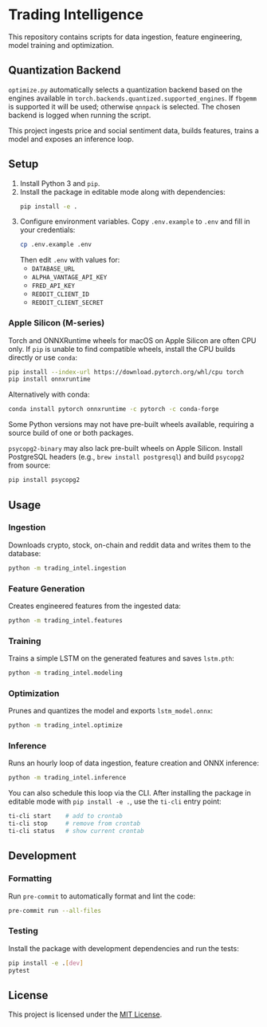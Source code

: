 # Trading Intelligence

This repository contains scripts for data ingestion, feature engineering,
model training and optimization.

## Quantization Backend

`optimize.py` automatically selects a quantization backend based on the
engines available in `torch.backends.quantized.supported_engines`.
If `fbgemm` is supported it will be used; otherwise `qnnpack` is selected.
The chosen backend is logged when running the script.

This project ingests price and social sentiment data, builds features, trains a model and exposes an inference loop.

## Setup
1. Install Python 3 and `pip`.
2. Install the package in editable mode along with dependencies:
   ```bash
   pip install -e .
   ```
3. Configure environment variables. Copy `.env.example` to `.env` and fill in your credentials:
   ```bash
   cp .env.example .env
   ```
   Then edit `.env` with values for:
   - `DATABASE_URL`
   - `ALPHA_VANTAGE_API_KEY`
   - `FRED_API_KEY`
   - `REDDIT_CLIENT_ID`
   - `REDDIT_CLIENT_SECRET`

### Apple Silicon (M-series)
Torch and ONNXRuntime wheels for macOS on Apple Silicon are often CPU only. If
`pip` is unable to find compatible wheels, install the CPU builds directly or
use `conda`:

```bash
pip install --index-url https://download.pytorch.org/whl/cpu torch
pip install onnxruntime
```

Alternatively with conda:

```bash
conda install pytorch onnxruntime -c pytorch -c conda-forge
```

Some Python versions may not have pre-built wheels available, requiring a
source build of one or both packages.

`psycopg2-binary` may also lack pre-built wheels on Apple Silicon. Install
PostgreSQL headers (e.g., `brew install postgresql`) and build `psycopg2` from
source:
```bash
pip install psycopg2
```

## Usage
### Ingestion
Downloads crypto, stock, on-chain and reddit data and writes them to the database:
```bash
python -m trading_intel.ingestion
```

### Feature Generation
Creates engineered features from the ingested data:
```bash
python -m trading_intel.features
```

### Training
Trains a simple LSTM on the generated features and saves `lstm.pth`:
```bash
python -m trading_intel.modeling
```

### Optimization
Prunes and quantizes the model and exports `lstm_model.onnx`:
```bash
python -m trading_intel.optimize
```

### Inference
Runs an hourly loop of data ingestion, feature creation and ONNX inference:
```bash
python -m trading_intel.inference
```
You can also schedule this loop via the CLI. After installing the package in
editable mode with `pip install -e .`, use the `ti-cli` entry point:
```bash
ti-cli start    # add to crontab
ti-cli stop     # remove from crontab
ti-cli status   # show current crontab
```

## Development

### Formatting
Run `pre-commit` to automatically format and lint the code:

```bash
pre-commit run --all-files
```

### Testing
Install the package with development dependencies and run the tests:

```bash
pip install -e .[dev]
pytest
```

## License

This project is licensed under the [MIT License](LICENSE).


